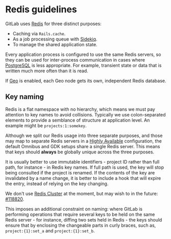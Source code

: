 # Redis guidelines

GitLab uses [Redis](https://redis.io) for three distinct purposes:

- Caching via `Rails.cache`.
- As a job processing queue with [Sidekiq](sidekiq_style_guide.md).
- To manage the shared application state.

Every application process is configured to use the same Redis servers, so they
can be used for inter-process communication in cases where [PostgreSQL](sql.md)
is less appropriate. For example, transient state or data that is written much
more often than it is read.

If [Geo](geo.md) is enabled, each Geo node gets its own, independent Redis
database.

## Key naming

Redis is a flat namespace with no hierarchy, which means we must pay attention
to key names to avoid collisions. Typically we use colon-separated elements to
provide a semblance of structure at application level. An example might be
`projects:1:somekey`.

Although we split our Redis usage into three separate purposes, and those may
map to separate Redis servers in a [Highly Available](../administration/high_availability/redis.md)
configuration, the default Omnibus and GDK setups share a single Redis server.
This means that keys should **always** be globally unique across the three
purposes.

It is usually better to use immutable identifiers - project ID rather than
full path, for instance - in Redis key names. If full path is used, the key will
stop being consulted if the project is renamed. If the contents of the key are
invalidated by a name change, it is better to include a hook that will expire
the entry, instead of relying on the key changing.

We don't use [Redis Cluster](https://redis.io/topics/cluster-tutorial) at the
moment, but may wish to in the future: [#118820](https://gitlab.com/gitlab-org/gitlab/-/issues/118820).

This imposes an additional constraint on naming: where GitLab is performing
operations that require several keys to be held on the same Redis server - for
instance, diffing two sets held in Redis - the keys should ensure that by
enclosing the changeable parts in curly braces, such as, `project:{1}:set_a` and
`project:{1}:set_b`.
